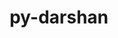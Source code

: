 ---
title: "py-darshan"
layout: cache
categories: [package, develop]
meta: {"versions": ["3.4.6.0"], "compilers": ["gcc@=11.4.0", "gcc@=9.4.0", "oneapi@=2024.2.1"], "oss": ["ubuntu20.04", "ubuntu22.04"], "platforms": ["linux"], "targets": ["ppc64le", "x86_64_v3"], "stacks": ["e4s", "e4s-oneapi", "e4s-power", "root"], "num_specs": 41, "num_specs_by_stack": {"root": 41, "e4s-power": 14, "e4s": 13, "e4s-oneapi": 14}}
spec_details: [{"hash": "4xp63rrabfxnxm74pmot5ycrjm3ggcoe", "compiler": "gcc@=9.4.0", "versions": ["3.4.6.0"], "os": "ubuntu20.04", "platform": "linux", "target": "ppc64le", "variants": ["build_system=python_pip"], "stacks": ["root", "e4s-power"], "size": "-", "tarball": "https://binaries.spack.io/develop/build_cache/linux-ubuntu20.04-ppc64le/gcc-9.4.0/py-darshan-3.4.6.0/linux-ubuntu20.04-ppc64le-gcc-9.4.0-py-darshan-3.4.6.0-4xp63rrabfxnxm74pmot5ycrjm3ggcoe.spack"}, {"hash": "v4qq4rd3bldf4hz5ans47eoxq7cptdtq", "compiler": "gcc@=9.4.0", "versions": ["3.4.6.0"], "os": "ubuntu20.04", "platform": "linux", "target": "ppc64le", "variants": ["build_system=python_pip"], "stacks": ["root", "e4s-power"], "size": "-", "tarball": "https://binaries.spack.io/develop/build_cache/linux-ubuntu20.04-ppc64le/gcc-9.4.0/py-darshan-3.4.6.0/linux-ubuntu20.04-ppc64le-gcc-9.4.0-py-darshan-3.4.6.0-v4qq4rd3bldf4hz5ans47eoxq7cptdtq.spack"}, {"hash": "s4gruaotof33fjnotn6m5o5hzhhnewac", "compiler": "gcc@=9.4.0", "versions": ["3.4.6.0"], "os": "ubuntu20.04", "platform": "linux", "target": "ppc64le", "variants": ["build_system=python_pip"], "stacks": ["root", "e4s-power"], "size": "-", "tarball": "https://binaries.spack.io/develop/build_cache/linux-ubuntu20.04-ppc64le/gcc-9.4.0/py-darshan-3.4.6.0/linux-ubuntu20.04-ppc64le-gcc-9.4.0-py-darshan-3.4.6.0-s4gruaotof33fjnotn6m5o5hzhhnewac.spack"}, {"hash": "spgbyelukvhh2qwnrmt7w7hvazmgk2ut", "compiler": "gcc@=9.4.0", "versions": ["3.4.6.0"], "os": "ubuntu20.04", "platform": "linux", "target": "ppc64le", "variants": ["build_system=python_pip"], "stacks": ["root", "e4s-power"], "size": "-", "tarball": "https://binaries.spack.io/develop/build_cache/linux-ubuntu20.04-ppc64le/gcc-9.4.0/py-darshan-3.4.6.0/linux-ubuntu20.04-ppc64le-gcc-9.4.0-py-darshan-3.4.6.0-spgbyelukvhh2qwnrmt7w7hvazmgk2ut.spack"}, {"hash": "kqcd7bvmxx3r6t3e2qldiyuwpw6ojgmu", "compiler": "gcc@=9.4.0", "versions": ["3.4.6.0"], "os": "ubuntu20.04", "platform": "linux", "target": "ppc64le", "variants": ["build_system=python_pip"], "stacks": ["root", "e4s-power"], "size": "-", "tarball": "https://binaries.spack.io/develop/build_cache/linux-ubuntu20.04-ppc64le/gcc-9.4.0/py-darshan-3.4.6.0/linux-ubuntu20.04-ppc64le-gcc-9.4.0-py-darshan-3.4.6.0-kqcd7bvmxx3r6t3e2qldiyuwpw6ojgmu.spack"}, {"hash": "rbe2sd5sr46ukryonekhigr6qmhgaqgm", "compiler": "gcc@=9.4.0", "versions": ["3.4.6.0"], "os": "ubuntu20.04", "platform": "linux", "target": "ppc64le", "variants": ["build_system=python_pip"], "stacks": ["root", "e4s-power"], "size": "-", "tarball": "https://binaries.spack.io/develop/build_cache/linux-ubuntu20.04-ppc64le/gcc-9.4.0/py-darshan-3.4.6.0/linux-ubuntu20.04-ppc64le-gcc-9.4.0-py-darshan-3.4.6.0-rbe2sd5sr46ukryonekhigr6qmhgaqgm.spack"}, {"hash": "btprb4jckyirh4wwv2g7riv4uau2gl4b", "compiler": "gcc@=9.4.0", "versions": ["3.4.6.0"], "os": "ubuntu20.04", "platform": "linux", "target": "ppc64le", "variants": ["build_system=python_pip"], "stacks": ["root", "e4s-power"], "size": "-", "tarball": "https://binaries.spack.io/develop/build_cache/linux-ubuntu20.04-ppc64le/gcc-9.4.0/py-darshan-3.4.6.0/linux-ubuntu20.04-ppc64le-gcc-9.4.0-py-darshan-3.4.6.0-btprb4jckyirh4wwv2g7riv4uau2gl4b.spack"}, {"hash": "2s6dasehoaeq5xc2ksp75vspk4rnnkak", "compiler": "gcc@=9.4.0", "versions": ["3.4.6.0"], "os": "ubuntu20.04", "platform": "linux", "target": "ppc64le", "variants": ["build_system=python_pip"], "stacks": ["root", "e4s-power"], "size": "-", "tarball": "https://binaries.spack.io/develop/build_cache/linux-ubuntu20.04-ppc64le/gcc-9.4.0/py-darshan-3.4.6.0/linux-ubuntu20.04-ppc64le-gcc-9.4.0-py-darshan-3.4.6.0-2s6dasehoaeq5xc2ksp75vspk4rnnkak.spack"}, {"hash": "l2hjkgdvvckooyv6qbpfifhkpp4lyzki", "compiler": "gcc@=9.4.0", "versions": ["3.4.6.0"], "os": "ubuntu20.04", "platform": "linux", "target": "ppc64le", "variants": ["build_system=python_pip"], "stacks": ["root", "e4s-power"], "size": "-", "tarball": "https://binaries.spack.io/develop/build_cache/linux-ubuntu20.04-ppc64le/gcc-9.4.0/py-darshan-3.4.6.0/linux-ubuntu20.04-ppc64le-gcc-9.4.0-py-darshan-3.4.6.0-l2hjkgdvvckooyv6qbpfifhkpp4lyzki.spack"}, {"hash": "tuno677hjzsvawpl6j7b4sijgahcck23", "compiler": "gcc@=9.4.0", "versions": ["3.4.6.0"], "os": "ubuntu20.04", "platform": "linux", "target": "ppc64le", "variants": ["build_system=python_pip"], "stacks": ["root", "e4s-power"], "size": "-", "tarball": "https://binaries.spack.io/develop/build_cache/linux-ubuntu20.04-ppc64le/gcc-9.4.0/py-darshan-3.4.6.0/linux-ubuntu20.04-ppc64le-gcc-9.4.0-py-darshan-3.4.6.0-tuno677hjzsvawpl6j7b4sijgahcck23.spack"}, {"hash": "ykulfcwrydphsaq6xjf6wptllklldcsz", "compiler": "gcc@=9.4.0", "versions": ["3.4.6.0"], "os": "ubuntu20.04", "platform": "linux", "target": "ppc64le", "variants": ["build_system=python_pip"], "stacks": ["root", "e4s-power"], "size": "-", "tarball": "https://binaries.spack.io/develop/build_cache/linux-ubuntu20.04-ppc64le/gcc-9.4.0/py-darshan-3.4.6.0/linux-ubuntu20.04-ppc64le-gcc-9.4.0-py-darshan-3.4.6.0-ykulfcwrydphsaq6xjf6wptllklldcsz.spack"}, {"hash": "7kmiexecssqwfmr4gcqpecxivf2yrysf", "compiler": "gcc@=9.4.0", "versions": ["3.4.6.0"], "os": "ubuntu20.04", "platform": "linux", "target": "ppc64le", "variants": ["build_system=python_pip"], "stacks": ["root", "e4s-power"], "size": "-", "tarball": "https://binaries.spack.io/develop/build_cache/linux-ubuntu20.04-ppc64le/gcc-9.4.0/py-darshan-3.4.6.0/linux-ubuntu20.04-ppc64le-gcc-9.4.0-py-darshan-3.4.6.0-7kmiexecssqwfmr4gcqpecxivf2yrysf.spack"}, {"hash": "pai3tdhe7z23qin3gipxojnqrfx2gu3a", "compiler": "gcc@=9.4.0", "versions": ["3.4.6.0"], "os": "ubuntu20.04", "platform": "linux", "target": "ppc64le", "variants": ["build_system=python_pip"], "stacks": ["root", "e4s-power"], "size": "-", "tarball": "https://binaries.spack.io/develop/build_cache/linux-ubuntu20.04-ppc64le/gcc-9.4.0/py-darshan-3.4.6.0/linux-ubuntu20.04-ppc64le-gcc-9.4.0-py-darshan-3.4.6.0-pai3tdhe7z23qin3gipxojnqrfx2gu3a.spack"}, {"hash": "vwbcjt4nzyb5u4xaulxzdwxdg6sr332c", "compiler": "gcc@=9.4.0", "versions": ["3.4.6.0"], "os": "ubuntu20.04", "platform": "linux", "target": "ppc64le", "variants": ["build_system=python_pip"], "stacks": ["root", "e4s-power"], "size": "-", "tarball": "https://binaries.spack.io/develop/build_cache/linux-ubuntu20.04-ppc64le/gcc-9.4.0/py-darshan-3.4.6.0/linux-ubuntu20.04-ppc64le-gcc-9.4.0-py-darshan-3.4.6.0-vwbcjt4nzyb5u4xaulxzdwxdg6sr332c.spack"}, {"hash": "au6rozheuyhzqv6wt4ck4uhfpx7l6gyo", "compiler": "gcc@=11.4.0", "versions": ["3.4.6.0"], "os": "ubuntu22.04", "platform": "linux", "target": "x86_64_v3", "variants": ["build_system=python_pip"], "stacks": ["root", "e4s"], "size": "-", "tarball": "https://binaries.spack.io/develop/build_cache/linux-ubuntu22.04-x86_64_v3/gcc-11.4.0/py-darshan-3.4.6.0/linux-ubuntu22.04-x86_64_v3-gcc-11.4.0-py-darshan-3.4.6.0-au6rozheuyhzqv6wt4ck4uhfpx7l6gyo.spack"}, {"hash": "r7wrzu6hoofdoofzt2bljc3ojehms4lw", "compiler": "gcc@=11.4.0", "versions": ["3.4.6.0"], "os": "ubuntu22.04", "platform": "linux", "target": "x86_64_v3", "variants": ["build_system=python_pip"], "stacks": ["root", "e4s"], "size": "-", "tarball": "https://binaries.spack.io/develop/build_cache/linux-ubuntu22.04-x86_64_v3/gcc-11.4.0/py-darshan-3.4.6.0/linux-ubuntu22.04-x86_64_v3-gcc-11.4.0-py-darshan-3.4.6.0-r7wrzu6hoofdoofzt2bljc3ojehms4lw.spack"}, {"hash": "a7u2tk5l3r64ymv2gy4373uaipvidwjy", "compiler": "gcc@=11.4.0", "versions": ["3.4.6.0"], "os": "ubuntu22.04", "platform": "linux", "target": "x86_64_v3", "variants": ["build_system=python_pip"], "stacks": ["root", "e4s"], "size": "-", "tarball": "https://binaries.spack.io/develop/build_cache/linux-ubuntu22.04-x86_64_v3/gcc-11.4.0/py-darshan-3.4.6.0/linux-ubuntu22.04-x86_64_v3-gcc-11.4.0-py-darshan-3.4.6.0-a7u2tk5l3r64ymv2gy4373uaipvidwjy.spack"}, {"hash": "okrvrqlvx4igxmp3rt7pz3ofzvx4lw2u", "compiler": "gcc@=11.4.0", "versions": ["3.4.6.0"], "os": "ubuntu22.04", "platform": "linux", "target": "x86_64_v3", "variants": ["build_system=python_pip"], "stacks": ["root", "e4s"], "size": "-", "tarball": "https://binaries.spack.io/develop/build_cache/linux-ubuntu22.04-x86_64_v3/gcc-11.4.0/py-darshan-3.4.6.0/linux-ubuntu22.04-x86_64_v3-gcc-11.4.0-py-darshan-3.4.6.0-okrvrqlvx4igxmp3rt7pz3ofzvx4lw2u.spack"}, {"hash": "xxgtyzkjcai2skskxwibjltpyay2kw72", "compiler": "gcc@=11.4.0", "versions": ["3.4.6.0"], "os": "ubuntu22.04", "platform": "linux", "target": "x86_64_v3", "variants": ["build_system=python_pip"], "stacks": ["root", "e4s"], "size": "-", "tarball": "https://binaries.spack.io/develop/build_cache/linux-ubuntu22.04-x86_64_v3/gcc-11.4.0/py-darshan-3.4.6.0/linux-ubuntu22.04-x86_64_v3-gcc-11.4.0-py-darshan-3.4.6.0-xxgtyzkjcai2skskxwibjltpyay2kw72.spack"}, {"hash": "kjdtlb6e4pboyuhjdw6xbwprxlwhscdy", "compiler": "gcc@=11.4.0", "versions": ["3.4.6.0"], "os": "ubuntu22.04", "platform": "linux", "target": "x86_64_v3", "variants": ["build_system=python_pip"], "stacks": ["root", "e4s"], "size": "-", "tarball": "https://binaries.spack.io/develop/build_cache/linux-ubuntu22.04-x86_64_v3/gcc-11.4.0/py-darshan-3.4.6.0/linux-ubuntu22.04-x86_64_v3-gcc-11.4.0-py-darshan-3.4.6.0-kjdtlb6e4pboyuhjdw6xbwprxlwhscdy.spack"}, {"hash": "ootkiycbcmmvedvgfa4b76dsn5ppu67r", "compiler": "gcc@=11.4.0", "versions": ["3.4.6.0"], "os": "ubuntu22.04", "platform": "linux", "target": "x86_64_v3", "variants": ["build_system=python_pip"], "stacks": ["root", "e4s"], "size": "-", "tarball": "https://binaries.spack.io/develop/build_cache/linux-ubuntu22.04-x86_64_v3/gcc-11.4.0/py-darshan-3.4.6.0/linux-ubuntu22.04-x86_64_v3-gcc-11.4.0-py-darshan-3.4.6.0-ootkiycbcmmvedvgfa4b76dsn5ppu67r.spack"}, {"hash": "vsk6nubptrkllbsda6nvyx44j5inqzkz", "compiler": "gcc@=11.4.0", "versions": ["3.4.6.0"], "os": "ubuntu22.04", "platform": "linux", "target": "x86_64_v3", "variants": ["build_system=python_pip"], "stacks": ["root", "e4s"], "size": "-", "tarball": "https://binaries.spack.io/develop/build_cache/linux-ubuntu22.04-x86_64_v3/gcc-11.4.0/py-darshan-3.4.6.0/linux-ubuntu22.04-x86_64_v3-gcc-11.4.0-py-darshan-3.4.6.0-vsk6nubptrkllbsda6nvyx44j5inqzkz.spack"}, {"hash": "eclo3jsifryus2n42cem45zb4rttyq4h", "compiler": "gcc@=11.4.0", "versions": ["3.4.6.0"], "os": "ubuntu22.04", "platform": "linux", "target": "x86_64_v3", "variants": ["build_system=python_pip"], "stacks": ["root", "e4s"], "size": "-", "tarball": "https://binaries.spack.io/develop/build_cache/linux-ubuntu22.04-x86_64_v3/gcc-11.4.0/py-darshan-3.4.6.0/linux-ubuntu22.04-x86_64_v3-gcc-11.4.0-py-darshan-3.4.6.0-eclo3jsifryus2n42cem45zb4rttyq4h.spack"}, {"hash": "r7ctng6ropthctwrjc7mjbhl2aklz37a", "compiler": "gcc@=11.4.0", "versions": ["3.4.6.0"], "os": "ubuntu22.04", "platform": "linux", "target": "x86_64_v3", "variants": ["build_system=python_pip"], "stacks": ["root", "e4s"], "size": "-", "tarball": "https://binaries.spack.io/develop/build_cache/linux-ubuntu22.04-x86_64_v3/gcc-11.4.0/py-darshan-3.4.6.0/linux-ubuntu22.04-x86_64_v3-gcc-11.4.0-py-darshan-3.4.6.0-r7ctng6ropthctwrjc7mjbhl2aklz37a.spack"}, {"hash": "uywamgidqproepldwie6xodzg63u2kj6", "compiler": "gcc@=11.4.0", "versions": ["3.4.6.0"], "os": "ubuntu22.04", "platform": "linux", "target": "x86_64_v3", "variants": ["build_system=python_pip"], "stacks": ["root", "e4s"], "size": "-", "tarball": "https://binaries.spack.io/develop/build_cache/linux-ubuntu22.04-x86_64_v3/gcc-11.4.0/py-darshan-3.4.6.0/linux-ubuntu22.04-x86_64_v3-gcc-11.4.0-py-darshan-3.4.6.0-uywamgidqproepldwie6xodzg63u2kj6.spack"}, {"hash": "d5p6pii6r3ynfvqjobryk6btbpdacxf4", "compiler": "gcc@=11.4.0", "versions": ["3.4.6.0"], "os": "ubuntu22.04", "platform": "linux", "target": "x86_64_v3", "variants": ["build_system=python_pip"], "stacks": ["root", "e4s"], "size": "-", "tarball": "https://binaries.spack.io/develop/build_cache/linux-ubuntu22.04-x86_64_v3/gcc-11.4.0/py-darshan-3.4.6.0/linux-ubuntu22.04-x86_64_v3-gcc-11.4.0-py-darshan-3.4.6.0-d5p6pii6r3ynfvqjobryk6btbpdacxf4.spack"}, {"hash": "uv7ky6domcx5nme74o7zfdt4d5fyhyqq", "compiler": "gcc@=11.4.0", "versions": ["3.4.6.0"], "os": "ubuntu22.04", "platform": "linux", "target": "x86_64_v3", "variants": ["build_system=python_pip"], "stacks": ["root", "e4s"], "size": "-", "tarball": "https://binaries.spack.io/develop/build_cache/linux-ubuntu22.04-x86_64_v3/gcc-11.4.0/py-darshan-3.4.6.0/linux-ubuntu22.04-x86_64_v3-gcc-11.4.0-py-darshan-3.4.6.0-uv7ky6domcx5nme74o7zfdt4d5fyhyqq.spack"}, {"hash": "6eg577eymap3uss23u3fcycbdakwkisn", "compiler": "oneapi@=2024.2.1", "versions": ["3.4.6.0"], "os": "ubuntu22.04", "platform": "linux", "target": "x86_64_v3", "variants": ["build_system=python_pip"], "stacks": ["root", "e4s-oneapi"], "size": "-", "tarball": "https://binaries.spack.io/develop/build_cache/linux-ubuntu22.04-x86_64_v3/oneapi-2024.2.1/py-darshan-3.4.6.0/linux-ubuntu22.04-x86_64_v3-oneapi-2024.2.1-py-darshan-3.4.6.0-6eg577eymap3uss23u3fcycbdakwkisn.spack"}, {"hash": "lqtmqcucdznysn6lmosei4o6cuyyjp7c", "compiler": "oneapi@=2024.2.1", "versions": ["3.4.6.0"], "os": "ubuntu22.04", "platform": "linux", "target": "x86_64_v3", "variants": ["build_system=python_pip"], "stacks": ["root", "e4s-oneapi"], "size": "-", "tarball": "https://binaries.spack.io/develop/build_cache/linux-ubuntu22.04-x86_64_v3/oneapi-2024.2.1/py-darshan-3.4.6.0/linux-ubuntu22.04-x86_64_v3-oneapi-2024.2.1-py-darshan-3.4.6.0-lqtmqcucdznysn6lmosei4o6cuyyjp7c.spack"}, {"hash": "3mydtcpmaabb4bjze2tri4mpwj3wdj5h", "compiler": "oneapi@=2024.2.1", "versions": ["3.4.6.0"], "os": "ubuntu22.04", "platform": "linux", "target": "x86_64_v3", "variants": ["build_system=python_pip"], "stacks": ["root", "e4s-oneapi"], "size": "-", "tarball": "https://binaries.spack.io/develop/build_cache/linux-ubuntu22.04-x86_64_v3/oneapi-2024.2.1/py-darshan-3.4.6.0/linux-ubuntu22.04-x86_64_v3-oneapi-2024.2.1-py-darshan-3.4.6.0-3mydtcpmaabb4bjze2tri4mpwj3wdj5h.spack"}, {"hash": "6faktyy35t6p4owkrqyjaqqgxle52szo", "compiler": "oneapi@=2024.2.1", "versions": ["3.4.6.0"], "os": "ubuntu22.04", "platform": "linux", "target": "x86_64_v3", "variants": ["build_system=python_pip"], "stacks": ["root", "e4s-oneapi"], "size": "-", "tarball": "https://binaries.spack.io/develop/build_cache/linux-ubuntu22.04-x86_64_v3/oneapi-2024.2.1/py-darshan-3.4.6.0/linux-ubuntu22.04-x86_64_v3-oneapi-2024.2.1-py-darshan-3.4.6.0-6faktyy35t6p4owkrqyjaqqgxle52szo.spack"}, {"hash": "ojpwkmzg54xsslbnaoib2kxuverznur4", "compiler": "oneapi@=2024.2.1", "versions": ["3.4.6.0"], "os": "ubuntu22.04", "platform": "linux", "target": "x86_64_v3", "variants": ["build_system=python_pip"], "stacks": ["root", "e4s-oneapi"], "size": "-", "tarball": "https://binaries.spack.io/develop/build_cache/linux-ubuntu22.04-x86_64_v3/oneapi-2024.2.1/py-darshan-3.4.6.0/linux-ubuntu22.04-x86_64_v3-oneapi-2024.2.1-py-darshan-3.4.6.0-ojpwkmzg54xsslbnaoib2kxuverznur4.spack"}, {"hash": "yk6pk3ktiehip32tpoxp5hnsf5bqwuvi", "compiler": "oneapi@=2024.2.1", "versions": ["3.4.6.0"], "os": "ubuntu22.04", "platform": "linux", "target": "x86_64_v3", "variants": ["build_system=python_pip"], "stacks": ["root", "e4s-oneapi"], "size": "-", "tarball": "https://binaries.spack.io/develop/build_cache/linux-ubuntu22.04-x86_64_v3/oneapi-2024.2.1/py-darshan-3.4.6.0/linux-ubuntu22.04-x86_64_v3-oneapi-2024.2.1-py-darshan-3.4.6.0-yk6pk3ktiehip32tpoxp5hnsf5bqwuvi.spack"}, {"hash": "kjtze5sj3do2dz363xzzf6kjjjhen44d", "compiler": "oneapi@=2024.2.1", "versions": ["3.4.6.0"], "os": "ubuntu22.04", "platform": "linux", "target": "x86_64_v3", "variants": ["build_system=python_pip"], "stacks": ["root", "e4s-oneapi"], "size": "-", "tarball": "https://binaries.spack.io/develop/build_cache/linux-ubuntu22.04-x86_64_v3/oneapi-2024.2.1/py-darshan-3.4.6.0/linux-ubuntu22.04-x86_64_v3-oneapi-2024.2.1-py-darshan-3.4.6.0-kjtze5sj3do2dz363xzzf6kjjjhen44d.spack"}, {"hash": "47jy7osj7wwspwixyaak7hgmgprz5o5z", "compiler": "oneapi@=2024.2.1", "versions": ["3.4.6.0"], "os": "ubuntu22.04", "platform": "linux", "target": "x86_64_v3", "variants": ["build_system=python_pip"], "stacks": ["root", "e4s-oneapi"], "size": "-", "tarball": "https://binaries.spack.io/develop/build_cache/linux-ubuntu22.04-x86_64_v3/oneapi-2024.2.1/py-darshan-3.4.6.0/linux-ubuntu22.04-x86_64_v3-oneapi-2024.2.1-py-darshan-3.4.6.0-47jy7osj7wwspwixyaak7hgmgprz5o5z.spack"}, {"hash": "m564v7ck4pipcnkfrotgefqwbgqtuj5m", "compiler": "oneapi@=2024.2.1", "versions": ["3.4.6.0"], "os": "ubuntu22.04", "platform": "linux", "target": "x86_64_v3", "variants": ["build_system=python_pip"], "stacks": ["root", "e4s-oneapi"], "size": "-", "tarball": "https://binaries.spack.io/develop/build_cache/linux-ubuntu22.04-x86_64_v3/oneapi-2024.2.1/py-darshan-3.4.6.0/linux-ubuntu22.04-x86_64_v3-oneapi-2024.2.1-py-darshan-3.4.6.0-m564v7ck4pipcnkfrotgefqwbgqtuj5m.spack"}, {"hash": "kqxdwfixssc4u4quhttkciy35jalses7", "compiler": "oneapi@=2024.2.1", "versions": ["3.4.6.0"], "os": "ubuntu22.04", "platform": "linux", "target": "x86_64_v3", "variants": ["build_system=python_pip"], "stacks": ["root", "e4s-oneapi"], "size": "-", "tarball": "https://binaries.spack.io/develop/build_cache/linux-ubuntu22.04-x86_64_v3/oneapi-2024.2.1/py-darshan-3.4.6.0/linux-ubuntu22.04-x86_64_v3-oneapi-2024.2.1-py-darshan-3.4.6.0-kqxdwfixssc4u4quhttkciy35jalses7.spack"}, {"hash": "f5p3dqc2flpzeg7utlq2lbngibykekbx", "compiler": "oneapi@=2024.2.1", "versions": ["3.4.6.0"], "os": "ubuntu22.04", "platform": "linux", "target": "x86_64_v3", "variants": ["build_system=python_pip"], "stacks": ["root", "e4s-oneapi"], "size": "-", "tarball": "https://binaries.spack.io/develop/build_cache/linux-ubuntu22.04-x86_64_v3/oneapi-2024.2.1/py-darshan-3.4.6.0/linux-ubuntu22.04-x86_64_v3-oneapi-2024.2.1-py-darshan-3.4.6.0-f5p3dqc2flpzeg7utlq2lbngibykekbx.spack"}, {"hash": "iu7caolwn6it6ia7ypkzooilofey6rfs", "compiler": "oneapi@=2024.2.1", "versions": ["3.4.6.0"], "os": "ubuntu22.04", "platform": "linux", "target": "x86_64_v3", "variants": ["build_system=python_pip"], "stacks": ["root", "e4s-oneapi"], "size": "-", "tarball": "https://binaries.spack.io/develop/build_cache/linux-ubuntu22.04-x86_64_v3/oneapi-2024.2.1/py-darshan-3.4.6.0/linux-ubuntu22.04-x86_64_v3-oneapi-2024.2.1-py-darshan-3.4.6.0-iu7caolwn6it6ia7ypkzooilofey6rfs.spack"}, {"hash": "jggod5qvb5hy6key5kuivy2d34ks7k5i", "compiler": "oneapi@=2024.2.1", "versions": ["3.4.6.0"], "os": "ubuntu22.04", "platform": "linux", "target": "x86_64_v3", "variants": ["build_system=python_pip"], "stacks": ["root", "e4s-oneapi"], "size": "-", "tarball": "https://binaries.spack.io/develop/build_cache/linux-ubuntu22.04-x86_64_v3/oneapi-2024.2.1/py-darshan-3.4.6.0/linux-ubuntu22.04-x86_64_v3-oneapi-2024.2.1-py-darshan-3.4.6.0-jggod5qvb5hy6key5kuivy2d34ks7k5i.spack"}, {"hash": "lzclbwezlzejmq7rxktvxbq7b4uhlgvo", "compiler": "oneapi@=2024.2.1", "versions": ["3.4.6.0"], "os": "ubuntu22.04", "platform": "linux", "target": "x86_64_v3", "variants": ["build_system=python_pip"], "stacks": ["root", "e4s-oneapi"], "size": "-", "tarball": "https://binaries.spack.io/develop/build_cache/linux-ubuntu22.04-x86_64_v3/oneapi-2024.2.1/py-darshan-3.4.6.0/linux-ubuntu22.04-x86_64_v3-oneapi-2024.2.1-py-darshan-3.4.6.0-lzclbwezlzejmq7rxktvxbq7b4uhlgvo.spack"}]
---